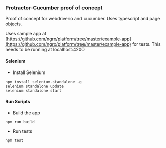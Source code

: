 ### Protractor-Cucumber proof of concept

Proof of concept for webdriverio and cucumber. Uses typescript and page
objects.  

Uses sample app at
[https://github.com/ngrx/platform/tree/master/example-app](https://github.com/ngrx/platform/tree/master/example-app) for tests. This
needs to be running at localhost:4200 

#### Selenium

* Install Selenium
```
npm install selenium-standalone -g
selenium standalone update
selenium standalone start
```

#### Run Scripts

* Build the app
```
npm run build
```

* Run tests
```
npm test
```
